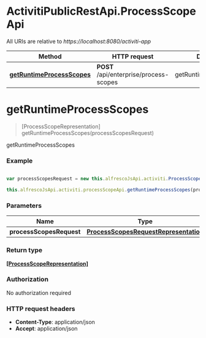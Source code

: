 # ActivitiPublicRestApi.ProcessScopeApi

All URIs are relative to *https://localhost:8080/activiti-app*

Method | HTTP request | Description
------------- | ------------- | -------------
[**getRuntimeProcessScopes**](ProcessScopeApi.md#getRuntimeProcessScopes) | **POST** /api/enterprise/process-scopes | getRuntimeProcessScopes


<a name="getRuntimeProcessScopes"></a>
# **getRuntimeProcessScopes**
> [ProcessScopeRepresentation] getRuntimeProcessScopes(processScopesRequest)

getRuntimeProcessScopes

### Example
```javascript

var processScopesRequest = new this.alfrescoJsApi.activiti.ProcessScopesRequestRepresentation(); // ProcessScopesRequestRepresentation | processScopesRequest

this.alfrescoJsApi.activiti.processScopeApi.getRuntimeProcessScopes(processScopesRequest);
```

### Parameters

Name | Type | Description  | Notes
------------- | ------------- | ------------- | -------------
 **processScopesRequest** | [**ProcessScopesRequestRepresentation**](ProcessScopesRequestRepresentation.md)| processScopesRequest | 

### Return type

[**[ProcessScopeRepresentation]**](ProcessScopeRepresentation.md)

### Authorization

No authorization required

### HTTP request headers

 - **Content-Type**: application/json
 - **Accept**: application/json

